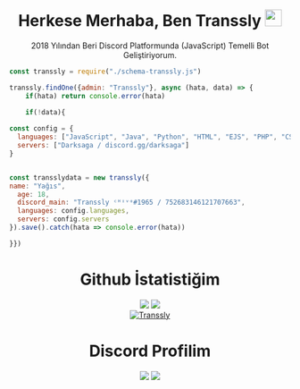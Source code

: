 <h1 align="center">Herkese Merhaba, Ben Transsly <img src="https://media.giphy.com/media/hvRJCLFzcasrR4ia7z/giphy.gif" width="30px"></h1>
<p align="center">2018 Yılından Beri Discord Platformunda (JavaScript) Temelli Bot Geliştiriyorum.<br></p>

```js
const transsly = require("./schema-transsly.js")

transsly.findOne({admin: "Transsly"}, async (hata, data) => {
    if(hata) return console.error(hata)

    if(!data){
  
const config = {
  languages: ["JavaScript", "Java", "Python", "HTML", "EJS", "PHP", "CSS"],
  servers: ["Darksaga / discord.gg/darksaga"]
}


const transslydata = new transsly({
name: "Yağıs",
  age: 18,
  discord_main: "Transsly ᶜᵸᶦᵛᵅ#1965 / 752683146121707663",
  languages: config.languages,
  servers: config.servers
}).save().catch(hata => console.error(hata))

}})
```

  <h1 align="center">Github İstatistiğim</h1>
<p align="center">
  <a href="https://github.com/Transsly/" target="_blank"><img src="https://github-readme-stats.vercel.app/api/top-langs/?username=Transsly&langs_count=10&custom_title=En+Çok+Kullanılan+Diller+Top10&bg_color=171a1f&text_color=fff&icon_color=ff0000&hide_border=true&title_color=ff0000"/></a>
  <a href="https://github.com/Transsly/" target="_blank"><img src="https://github-readme-stats.vercel.app/api?username=Transsly&show_icons=true&locale=tr&border_radius=10px&title_color=ff0000&hide_border=true&bg_color=171a1f&text_color=fff&icon_color=ff0000&custom_title=Transsly%27nin+Github+İstatistiği"/></a>
    <br>
  <a href="https://github.com/Transsly/" target="_blank"><img src="https://gpvc.arturio.dev/Transsly" alt="Transsly"/></a>
</p>

  <h1 align="center">Discord Profilim</h1>
<p align="center">
  <a href="https://github.com/Transsly/" target="_blank"><img src="https://lanyard-profile-readme.vercel.app/api/752683146121707663?theme=dark&bg=171a1f&animated=true&hideDiscrim=false&borderRadius=10px&locale=true"/></a>
    <a href="https://github.com/Transsly/" target="_blank"><img src="https://lanyard-profile-readme.vercel.app/api/830501282077868052?theme=dark&bg=171a1f&animated=true&hideDiscrim=false&borderRadius=10px&locale=true"/></a>
</p>
